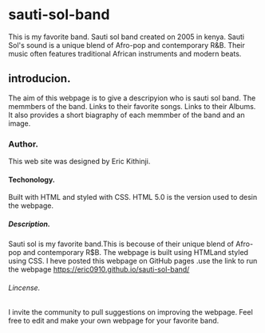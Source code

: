 # sauti-sol-band
This is my favorite band. Sauti sol band created on 2005 in kenya.
Sauti Sol's sound is a unique blend of Afro-pop and contemporary R&B. Their music often features traditional African instruments and modern beats.
## introducion.
The aim of this webpage is to give a descripyion who is sauti sol band.
The memmbers of the band.
Links to their favorite songs.
Links to their Albums.
It also provides a short biagraphy of each memmber of the band and an image.
### Author.
This web site was designed by Eric Kithinji.
#### Techonology.
Built with HTML and styled with CSS.
HTML 5.0 is the version used to desin the webpage.
##### Description.
Sauti sol is my favorite band.This is becouse of their unique blend of Afro-pop and contemporary R$B.
The webpage is built using HTMLand styled using CSS.
I heve posted this webpage on GitHub pages .use the link to run the webpage https://eric0910.github.io/sauti-sol-band/
###### Lincense.
I invite the community to pull suggestions on improving the webpage.
Feel free to edit and make your own webpage for your favorite band.

